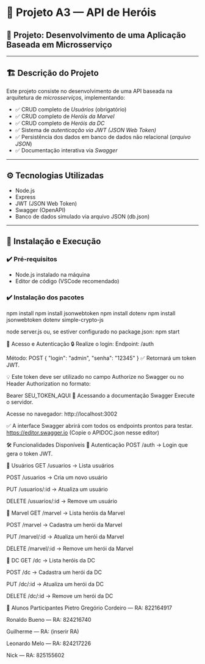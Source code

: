 # 🚀 Projeto A3 — API de Heróis

## 🎯 Projeto: Desenvolvimento de uma Aplicação Baseada em Microsserviço

---

## 🏗️ Descrição do Projeto

Este projeto consiste no desenvolvimento de uma API baseada na arquitetura de *microsserviços*, implementando:

- ✅ CRUD completo de *Usuários* (obrigatório)
- ✅ CRUD completo de *Heróis da Marvel*
- ✅ CRUD completo de *Heróis da DC*
- ✅ Sistema de *autenticação via JWT (JSON Web Token)*
- ✅ Persistência dos dados em banco de dados não relacional (*arquivo JSON*)
- ✅ Documentação interativa via *Swagger*

---

## ⚙️ Tecnologias Utilizadas

- Node.js
- Express
- JWT (JSON Web Token)
- Swagger (OpenAPI)
- Banco de dados simulado via arquivo JSON (db.json)

---

## 📜 Instalação e Execução

### ✔️ Pré-requisitos

- Node.js instalado na máquina
- Editor de código (VSCode recomendado)

### ✔️ Instalação dos pacotes

npm install
npm install jsonwebtoken
npm install dotenv
npm install jsonwebtoken dotenv simple-crypto-js

node server.js
ou, se estiver configurado no package.json:
npm start

🔑 Acesso e Autenticação
🔒 Realize o login:
Endpoint: /auth

Método: POST
{
  "login": "admin",
  "senha": "12345"
}
✅ Retornará um token JWT.

💡 Este token deve ser utilizado no campo Authorize no Swagger ou no Header Authorization no formato:

Bearer SEU_TOKEN_AQUI
📑 Acessando a documentação Swagger
Execute o servidor.

Acesse no navegador:
http://localhost:3002

✅ A interface Swagger abrirá com todos os endpoints prontos para testar.
https://editor.swagger.io (Copie o APIDOC.json nesse editor)

🛠️ Funcionalidades Disponíveis
🔐 Autenticação
POST /auth → Login que gera o token JWT.

👥 Usuários
GET /usuarios → Lista usuários

POST /usuarios → Cria um novo usuário

PUT /usuarios/:id → Atualiza um usuário

DELETE /usuarios/:id → Remove um usuário

🦸 Marvel
GET /marvel → Lista heróis da Marvel

POST /marvel → Cadastra um herói da Marvel

PUT /marvel/:id → Atualiza um herói da Marvel

DELETE /marvel/:id → Remove um herói da Marvel

🦸 DC
GET /dc → Lista heróis da DC

POST /dc → Cadastra um herói da DC

PUT /dc/:id → Atualiza um herói da DC

DELETE /dc/:id → Remove um herói da DC

👥 Alunos Participantes
Pietro Gregório Cordeiro — RA: 822164917

Ronaldo Bueno — RA: 824216740

Guilherme — RA: (inserir RA)

Leonardo Melo — RA: 824217226

Nick — RA: 825155602